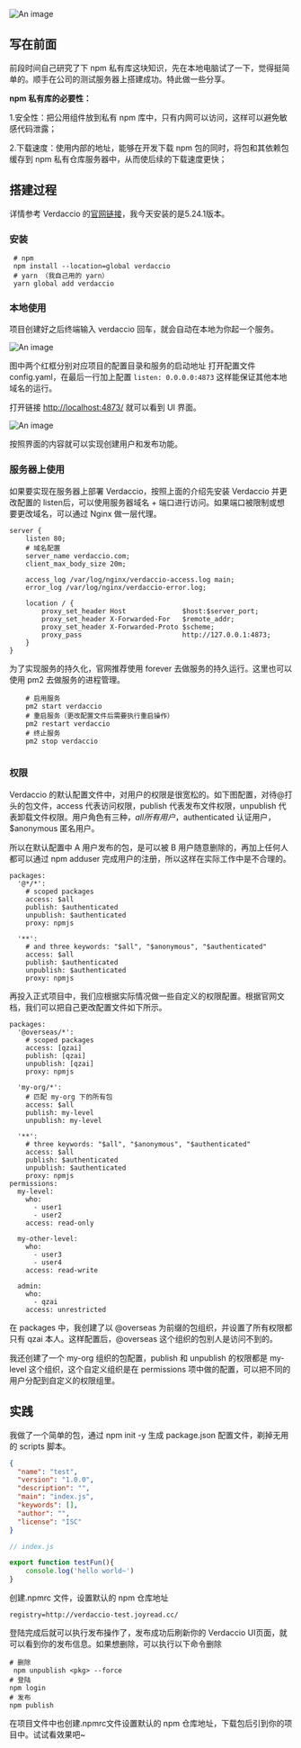 
![An image](/verdaccio/1.webp)

## 写在前面

前段时间自己研究了下 npm 私有库这块知识，先在本地电脑试了一下，觉得挺简单的。顺手在公司的测试服务器上搭建成功。特此做一些分享。

**npm 私有库的必要性：**

1.安全性：把公用组件放到私有 npm 库中，只有内网可以访问，这样可以避免敏感代码泄露；

2.下载速度：使用内部的地址，能够在开发下载 npm 包的同时，将包和其依赖包缓存到 npm 私有仓库服务器中，从而使后续的下载速度更快；

## 搭建过程

详情参考 Verdaccio 的[官网链接](https://verdaccio.org/zh-CN/docs/what-is-verdaccio)，我今天安装的是5.24.1版本。

### 安装

```shell
 # npm
 npm install --location=global verdaccio
 # yarn （我自己用的 yarn）
 yarn global add verdaccio

```

### 本地使用

项目创建好之后终端输入 verdaccio 回车，就会自动在本地为你起一个服务。

![An image](/verdaccio/3.webp)


图中两个红框分别对应项目的配置目录和服务的启动地址
打开配置文件 config.yaml，在最后一行加上配置 `listen: 0.0.0.0:4873` 这样能保证其他本地域名的运行。

打开链接 <http://localhost:4873/> 就可以看到 UI 界面。

![An image](/verdaccio/2.webp)


按照界面的内容就可以实现创建用户和发布功能。

### 服务器上使用

如果要实现在服务器上部署 Verdaccio，按照上面的介绍先安装 Verdaccio 并更改配置的 listen后，可以使用服务器域名 + 端口进行访问。如果端口被限制或想要更改域名，可以通过 Nginx 做一层代理。

```shell
server {
    listen 80;
    # 域名配置
    server_name verdaccio.com;
    client_max_body_size 20m;

    access_log /var/log/nginx/verdaccio-access.log main;
    error_log /var/log/nginx/verdaccio-error.log;

    location / {
    	proxy_set_header Host              $host:$server_port;
    	proxy_set_header X-Forwarded-For   $remote_addr;
    	proxy_set_header X-Forwarded-Proto $scheme; 
        proxy_pass                         http://127.0.0.1:4873;
    }
}
```

为了实现服务的持久化，官网推荐使用 forever 去做服务的持久运行。这里也可以使用 pm2 去做服务的进程管理。

```shell
    # 启用服务
    pm2 start verdaccio
    # 重启服务（更改配置文件后需要执行重启操作）
    pm2 restart verdaccio
    # 终止服务
    pm2 stop verdaccio
    
```

### 权限

Verdaccio 的默认配置文件中，对用户的权限是很宽松的。如下图配置，对待@打头的包文件，access 代表访问权限，publish 代表发布文件权限，unpublish 代表卸载文件权限。用户角色有三种，$all 所有用户，$authenticated 认证用户，\$anonymous 匿名用户。

所以在默认配置中 A 用户发布的包，是可以被 B 用户随意删除的，再加上任何人都可以通过 npm adduser 完成用户的注册，所以这样在实际工作中是不合理的。

```shell
packages:
  '@*/*':
    # scoped packages
    access: $all
    publish: $authenticated
    unpublish: $authenticated
    proxy: npmjs

  '**':
    # and three keywords: "$all", "$anonymous", "$authenticated"
    access: $all
    publish: $authenticated
    unpublish: $authenticated
    proxy: npmjs
```

再投入正式项目中，我们应根据实际情况做一些自定义的权限配置。根据官网文档，我们可以把自己更改配置文件如下所示。

```shell
packages:
  '@overseas/*':
    # scoped packages
    access: [qzai]
    publish: [qzai]
    unpublish: [qzai]
    proxy: npmjs

  'my-org/*':
    # 匹配 my-org 下的所有包
    access: $all
    publish: my-level
    unpublish: my-level

  '**':
    # three keywords: "$all", "$anonymous", "$authenticated"
    access: $all
    publish: $authenticated
    unpublish: $authenticated
    proxy: npmjs
permissions:
  my-level:
    who:
      - user1
      - user2
    access: read-only

  my-other-level:
    who:
      - user3
      - user4
    access: read-write

  admin:
    who:
      - qzai
    access: unrestricted
```

在 packages 中，我创建了以 @overseas 为前缀的包组织，并设置了所有权限都只有 qzai 本人。这样配置后，@overseas 这个组织的包别人是访问不到的。

我还创建了一个 my-org 组织的包配置，publish 和 unpublish 的权限都是 my-level 这个组织，这个自定义组织是在 permissions 项中做的配置，可以把不同的用户分配到自定义的权限组里。

## 实践

我做了一个简单的包，通过 npm init -y 生成 package.json 配置文件，剃掉无用的 scripts 脚本。

```json
{
  "name": "test",
  "version": "1.0.0",
  "description": "",
  "main": "index.js",
  "keywords": [],
  "author": "",
  "license": "ISC"
}


```

```js
// index.js

export function testFun(){
    console.log('hello world~')
}

```

创建.npmrc 文件，设置默认的 npm 仓库地址

```.npmrc
registry=http://verdaccio-test.joyread.cc/

```

登陆完成后就可以执行发布操作了，发布成功后刷新你的 Verdaccio UI页面，就可以看到你的发布信息。如果想删除，可以执行以下命令删除

```shell
# 删除
 npm unpublish <pkg> --force
# 登陆
npm login
# 发布
npm publish

```

在项目文件中也创建.npmrc文件设置默认的 npm 仓库地址，下载包后引到你的项目中。试试看效果吧~
    

